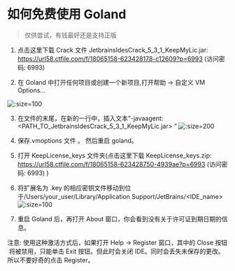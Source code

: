 # 如何免费使用 Goland

> 仅供尝试，有钱最好还是支持正版

1. 点击这里下载 Crack 文件 JetbrainsIdesCrack_5_3_1_KeepMyLic.jar: https://url58.ctfile.com/f/18065158-623428178-c12609?p=6993 (访问密码: 6993)

2. 在 Goland 中打开任何项目或创建一个新项目,打开帮助 -> 自定义 VM Options...

![](https://tva1.sinaimg.cn/large/e6c9d24ely1h4fgynliyaj20e80wijsz.jpg ":size=100")

3. 在文件的末尾，在新的一行中，插入文本“-javaagent:<PATH_TO_JetbrainsIdesCrack_5_3_1_KeepMyLic.jar> ”
   ![](https://tva1.sinaimg.cn/large/e6c9d24ely1h4fh21ahshj219m04wq3h.jpg ":size=200")

4. 保存.vmoptions 文件 。 然后重启 goland。

5. 打开 KeepLicense_keys 文件夹(点击这里下载 KeepLicense_keys.zip: https://url58.ctfile.com/f/18065158-623428750-4939ae?p=6993 (访问密码: 6993) )

6. 将扩展名为 .key 的相应密钥文件移动到位于/Users/your_user/Library/Application Support/JetBrains/<IDE_name>
   ![](https://tva1.sinaimg.cn/large/e6c9d24ely1h4fh6ertb4j20km0qignb.jpg ":size=100")

7. 重启 Goland 后，再打开 About 窗口，你会看到没有关于许可证到期日期的信息。

注意:
使用这种激活方式后，如果打开 Help -> Register 窗口，其中的 Close 按钮 ​​ 将被禁用，只能单击 Exit 按钮。但此时会关闭 IDE。同时会丢失未保存的更改。所以不要好奇的点击 Register。
